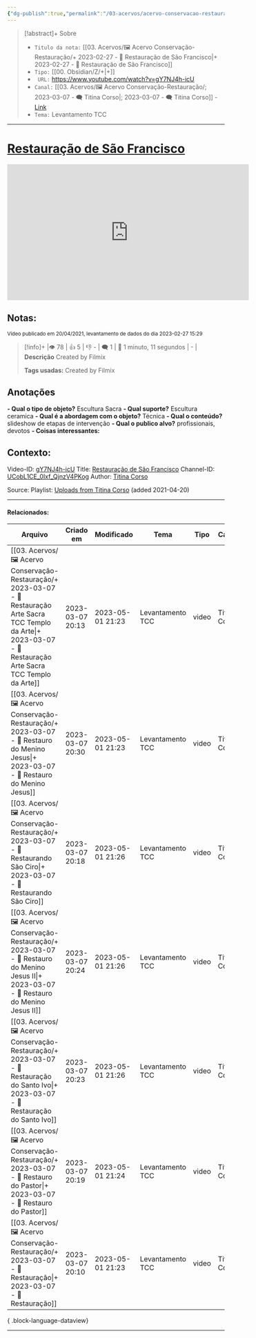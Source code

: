 ```yaml
---
{"dg-publish":true,"permalink":"/03-acervos/acervo-conservacao-restauracao/2023-02-27-restauracao-de-sao-francisco/","tags":["🖼️/🎥️"],"created":"2023-02-27T15:28:49.112-03:00","updated":"2023-05-01T21:23:20.975-03:00"}
---
```



>[!abstract]+ Sobre
>- `Titulo da nota:`  [[03. Acervos/🖼️ Acervo Conservação-Restauração/+ 2023-02-27   -  🎥️ Restauração de São Francisco\|+ 2023-02-27   -  🎥️ Restauração de São Francisco]]
>- `Tipo:`  [[00. Obsidian/Z/+\|+]]
>- ` URL:`  https://www.youtube.com/watch?v=gY7NJ4h-icU
>- `Canal:` [[03. Acervos/🖼️ Acervo Conservação-Restauração/; 2023-03-07 - 🗨️ Titina Corso\|; 2023-03-07 - 🗨️ Titina Corso]] - [Link](http://www.youtube.com/@TitinaCorso)
>- `Tema:`  Levantamento TCC
***

# [Restauração de São Francisco](https://www.youtube.com/watch?v=gY7NJ4h-icU)

<center><iframe width="560" height="315" src="https://www.youtube.com/embed/gY7NJ4h-icU" title="YouTube video player" frameborder="0" allow="accelerometer; autoplay; clipboard-write; encrypted-media; gyroscope; picture-in-picture" allowfullscreen></iframe></center>

## Notas:
<small> Vídeo publicado em 20/04/2021, levantamento de dados do dia 2023-02-27 15:29 </small> 

>[!info]+ |👁️ 78 | 👍 5 | 👎 - | 🗨️ 1 | 🎥️ 1 minuto, 11 segundos | - |
>**Descrição**
> Created by Filmix
> 
> **Tags usadas:** Created by Filmix

## Anotações
**- Qual o tipo de objeto?** 
	Escultura Sacra
**- Qual suporte?**
	Escultura ceramica
**- Qual é a abordagem com o objeto?**
	Técnica
**- Qual o conteúdo?**
	slideshow de etapas de intervenção
**- Qual o publico alvo?**
	profissionais, devotos
**- Coisas interessantes:**



## Contexto:

Video-ID: <a target='_blank' href='https://youtu.be/gY7NJ4h-icU'>gY7NJ4h-icU</a>
Title: <a target='_blank' href='https://youtu.be/gY7NJ4h-icU'>Restauração de São Francisco</a>
Channel-ID: <a target='_blank' href='https://www.youtube.com/channel/UCobL1CE_0Ixf_QjnzV4PKog'>UCobL1CE_0Ixf_QjnzV4PKog</a>
Author: <a target='_blank' href='https://www.youtube.com/channel/UCobL1CE_0Ixf_QjnzV4PKog'>Titina Corso</a>

Source: Playlist: <a target='_blank' href='https://www.youtube.com/playlist?list=UUobL1CE_0Ixf_QjnzV4PKog'>Uploads from Titina Corso</a> (added 2021-04-20)

***
#### Relacionados:
| Arquivo                                                                                                                                                                                | Criado em        | Modificado       | Tema             | Tipo  | Canal        |
| -------------------------------------------------------------------------------------------------------------------------------------------------------------------------------------- | ---------------- | ---------------- | ---------------- | ----- | ------------ |
| [[03. Acervos/🖼️ Acervo Conservação-Restauração/+ 2023-03-07   -  🎥️ Restauração Arte Sacra TCC Templo da Arte\|+ 2023-03-07   -  🎥️ Restauração Arte Sacra TCC Templo da Arte]] | 2023-03-07 20:13 | 2023-05-01 21:23 | Levantamento TCC | video | Titina Corso |
| [[03. Acervos/🖼️ Acervo Conservação-Restauração/+ 2023-03-07   -  🎥️ Restauro do Menino Jesus\|+ 2023-03-07   -  🎥️ Restauro do Menino Jesus]]                                   | 2023-03-07 20:30 | 2023-05-01 21:23 | Levantamento TCC | video | Titina Corso |
| [[03. Acervos/🖼️ Acervo Conservação-Restauração/+ 2023-03-07   -  🎥️ Restaurando São Ciro\|+ 2023-03-07   -  🎥️ Restaurando São Ciro]]                                           | 2023-03-07 20:18 | 2023-05-01 21:26 | Levantamento TCC | video | Titina Corso |
| [[03. Acervos/🖼️ Acervo Conservação-Restauração/+ 2023-03-07   -  🎥️ Restauro do Menino Jesus II\|+ 2023-03-07   -  🎥️ Restauro do Menino Jesus II]]                             | 2023-03-07 20:24 | 2023-05-01 21:26 | Levantamento TCC | video | Titina Corso |
| [[03. Acervos/🖼️ Acervo Conservação-Restauração/+ 2023-03-07   -  🎥️ Restauração do Santo Ivo\|+ 2023-03-07   -  🎥️ Restauração do Santo Ivo]]                                   | 2023-03-07 20:23 | 2023-05-01 21:26 | Levantamento TCC | video | Titina Corso |
| [[03. Acervos/🖼️ Acervo Conservação-Restauração/+ 2023-03-07   -  🎥️ Restauro do Pastor\|+ 2023-03-07   -  🎥️ Restauro do Pastor]]                                               | 2023-03-07 20:19 | 2023-05-01 21:24 | Levantamento TCC | video | Titina Corso |
| [[03. Acervos/🖼️ Acervo Conservação-Restauração/+ 2023-03-07   -  🎥️ Restauração\|+ 2023-03-07   -  🎥️ Restauração]]                                                             | 2023-03-07 20:10 | 2023-05-01 21:23 | Levantamento TCC | video | Titina Corso |

{ .block-language-dataview}
***